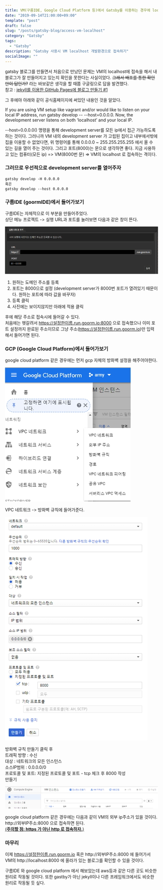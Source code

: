 ```yaml
---
title: VM(구름IDE, Google Cloud Platform 등)에서 Gatsby를 이용하는 경우에 localhost에 접속하기
date: "2019-09-14T21:00:00+09:00"
template: "post"
draft: false
slug: "/posts/gatsby-blog/access-vm-localhost"
category: "Gatsby"
tags:
  - "Gatsby"
description: "Gatsby 사용시 VM localhost 개발환경으로 접속하기"
socialImage: ""
---
```


gatsby 블로그를 만들면서 처음으로 만났던 문제는 VM의 localhost에 접속을 해서 내 블로그가 잘 만들어지고 있는지 확인을 못한다는 사실이었다. ~~그래서 배포를 통한 확인만이 답인가?~~ 라는 바보같은 생각을 할 때쯤 구글링으로 답을 발견했다.  
참고 : [jekyll를 이용한 GitHub Pages에 블로그 만들기 #1](https://geeklab.tistory.com/61?category=251056)

그 후에야 아래와 같이 공식홈페이지에 써있던 내용인 것을 알았다.

If you are using VM setup like vagrant and/or would like to listen on your local IP address, run gatsby develop -- --host=0.0.0.0. Now, the development server listens on both ‘localhost’ and your local IP.  

--host=0.0.0.0() 명령을 통해 development server를 모든 ip에서 접근 가능하도록 하는 것이다.
그러니까 VM 내의 development server 가 고립된 집이고 내부에서밖에 집을 이용할 수 없었다면, 위 명령어를 통해 0.0.0.0 ~ 255.255.255.255 에서 올 수 있는 길을 열어 주는 것이다. 그리고 포트(8000)는 문으로 생각하면 좋다. 
지금 사용하고 있는 컴퓨터(모든 ip) => VM(8000번 문) => VM의 localhost 로 접속하는 격이다.

### 그러므로 우선적으로 development server를 열어주자

```
gatsby develop -H 0.0.0.0
혹은
gatsby develop --host 0.0.0.0
```

### 구름IDE (goormIDE)에서 들어가보기

구름IDE는 자체적으로 이 부분을 만들어주었다.  
상단 메뉴 프로젝트 -> 실행 URL과 포트를 눌러보면 다음과 같은 창이 뜬다.  

![구름 IDE 실행 URL과 포트](/media/gatsby-blog/url-port.PNG)  

1. 원하는 도메인 주소를 등록  
1. 포트는 8000으로 설정 (development server가 8000번 포트가 열려있기 때문이다. 원하는 포트에 따라 값을 바꾸자)  
1. 등록 클릭  
1. 사진에는 보이지않지만 아래에 적용 클릭  

후에 해당 주소로 접속시에 들어갈 수 있다.  
처음에는 헷갈려서 https://설정한이름.run.goorm.io:8000 으로 접속했으나 이미 포트 설정까지 완료된 주소이므로 그냥 주소(https://설정한이름.run.goorm.io)만 입력해서 들어가면 된다.

### GCP (Google Cloud Platform)에서 들어가보기

google cloud platform 같은 경우에는 먼저 gcp 자체의 방화벽 설정을 해주어야한다.  

![방화벽 규칙 들어가기](/media/gatsby-blog/firewall.PNG)  

VPC 네트워크 -> 방화벽 규칙에 들어가준다.

![방화벽 규칙 만들기](/media/gatsby-blog/make-firewall.PNG)  

방화벽 규칙 만들기 클릭 후   
트래픽 방향 : 수신  
대상 : 네트워크의 모든 인스턴스  
소스IP범위 : 0.0.0.0/0  
프로토콜 및 포트: 지정된 프로토콜 및 포트 - tcp 체크 후 8000 작성  
만들기  

![GCP VM인스턴스의 외부 IP주소 확인법](/media/gatsby-blog/gcp-ip.PNG)  

google cloud platform 같은 경우에는 다음과 같이 VM의 외부 ip주소가 있을 것이다.  
http://외부IP주소:8000 으로 접속하면 된다.  
<u>(**주의할 점: https 가 아닌 http 로 접속하자.**)</u>

### 마무리

이제 https://설정한이름.run.goorm.io 혹은 http://외부IP주소:8000 에 들어가서 VM의 http://localhost:8000 에 올라가 있는 블로그를 확인할 수 있을 것이다.

구름IDE 와 google cloud platform 에서 해보았는데 aws등과 같은 다른 곳도 비슷한 원리로 작동될 것이다. 또한 gastby가 아닌 jekyll이나 다른 프레임워크에서도 비슷한 원리로 작동될 듯 싶다.
